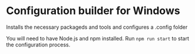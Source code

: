 # Configuration builder for Windows

Installs the necessary packageds and tools and configures a .config folder

You will need to have Node.js and npm installed.
Run `npm run start` to start the configuration process.
